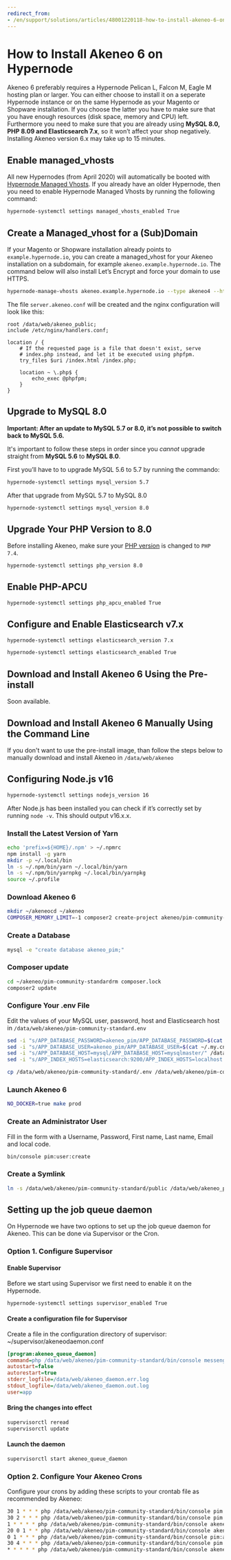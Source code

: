 ```yaml
---
redirect_from:
- /en/support/solutions/articles/48001220118-how-to-install-akeneo-6-on-hypernode/
---
```


<!-- source: https://support.hypernode.com/en/support/solutions/articles/48001220118-how-to-install-akeneo-6-on-hypernode/ -->

# How to Install Akeneo 6 on Hypernode

Akeneo 6 preferably requires a Hypernode Pelican L, Falcon M, Eagle M hosting plan or larger. You can either choose to install it on a seperate Hypernode instance or on the same Hypernode as your Magento or Shopware installation. If you choose the latter you have to make sure that you have enough resources (disk space, memory and CPU) left. Furthermore you need to make sure that you are already using **MySQL 8.0, PHP 8.09 and Elasticsearch 7.x**, so it won’t affect your shop negatively. Installing Akeneo version 6.x may take up to 15 minutes.

## Enable managed_vhosts

All new Hypernodes (from April 2020) will automatically be booted with [Hypernode Managed Vhosts](https://support.hypernode.com/en/hypernode/nginx/hypernode-managed-vhosts). If you already have an older Hypernode, then you need to enable Hypernode Managed Vhosts by running the following command:

```bash
hypernode-systemctl settings managed_vhosts_enabled True
```

## Create a Managed_vhost for a (Sub)Domain

If your Magento or Shopware installation already points to `example.hypernode.io`, you can create a managed_vhost for your Akeneo installation on a subdomain, for example `akeneo.example.hypernode.io`. The command below will also install Let’s Encrypt and force your domain to use HTTPS.

```bash
hypernode-manage-vhosts akeneo.example.hypernode.io --type akeneo4 --https --force-https
```

The file `server.akeneo.conf` will be created and the nginx configuration will look like this:

```nginx
root /data/web/akeneo_public;
include /etc/nginx/handlers.conf;

location / {
    # If the requested page is a file that doesn't exist, serve
    # index.php instead, and let it be executed using phpfpm.
    try_files $uri /index.html /index.php;

    location ~ \.php$ {
        echo_exec @phpfpm;
    }
}
```

## Upgrade to MySQL 8.0

**Important: After an update to MySQL 5.7 or 8.0, it’s not possible to switch back to MySQL 5.6.**

It's important to follow these steps in order since you *cannot* upgrade straight from **MySQL 5.6** to **MySQL 8.0**.

First you’ll have to to upgrade MySQL 5.6 to 5.7 by running the commando:

```bash
hypernode-systemctl settings mysql_version 5.7
```

After that upgrade from MySQL 5.7 to MySQL 8.0

```bash
hypernode-systemctl settings mysql_version 8.0
```

## Upgrade Your PHP Version to 8.0

Before installing Akeneo, make sure your [PHP version](https://support.hypernode.com/knowledgebase/php-versions-magento-shop-hypernode/#How_to_change_a_PHP_version_on_Hypernode) is changed to `PHP 7.4`.

```bash
hypernode-systemctl settings php_version 8.0
```

## Enable PHP-APCU

```bash
hypernode-systemctl settings php_apcu_enabled True
```

## Configure and Enable Elasticsearch v7.x

```bash
hypernode-systemctl settings elasticsearch_version 7.x
```

```bash
hypernode-systemctl settings elasticsearch_enabled True
```

## Download and Install Akeneo 6 Using the Pre-install

Soon available.

## Download and Install Akeneo 6 Manually Using the Command Line

If you don't want to use the pre-install image, than follow the steps below to manually download and install Akeneo in `/data/web/akeneo`

## Configuring Node.js v16

```bash
hypernode-systemctl settings nodejs_version 16
```

After Node.js has been installed you can check if it’s correctly set by running `node -v`. This should output v16.x.x.

### Install the Latest Version of Yarn

```bash
echo 'prefix=${HOME}/.npm' > ~/.npmrc
npm install -g yarn
mkdir -p ~/.local/bin
ln -s ~/.npm/bin/yarn ~/.local/bin/yarn
ln -s ~/.npm/bin/yarnpkg ~/.local/bin/yarnpkg
source ~/.profile
```

### Download Akeneo 6

```bash
mkdir ~/akeneocd ~/akeneo
COMPOSER_MEMORY_LIMIT=-1 composer2 create-project akeneo/pim-community-standard

```

### Create a Database

```bash
mysql -e "create database akeneo_pim;"
```

### Composer update

```bash
cd ~/akeneo/pim-community-standardrm composer.lock
composer2 update
```

### Configure Your .env File

Edit the values of your MySQL user, password, host and Elasticsearch host in `/data/web/akeneo/pim-community-standard.env`

```bash
sed -i "s/APP_DATABASE_PASSWORD=akeneo_pim/APP_DATABASE_PASSWORD=$(cat ~/.my.cnf | grep password | awk '{print$NF}')/" /data/web/akeneo/pim-community-standard/.env
sed -i "s/APP_DATABASE_USER=akeneo_pim/APP_DATABASE_USER=$(cat ~/.my.cnf | grep user | awk '{print$NF}')/" /data/web/akeneo/pim-community-standard/.env
sed -i "s/APP_DATABASE_HOST=mysql/APP_DATABASE_HOST=mysqlmaster/" /data/web/akeneo/pim-community-standard/.env
sed -i "s/APP_INDEX_HOSTS=elasticsearch:9200/APP_INDEX_HOSTS=localhost:9200/" /data/web/akeneo/pim-community-standard/.env

cp /data/web/akeneo/pim-community-standard/.env /data/web/akeneo/pim-community-standard/.env.local
```

### Launch Akeneo 6

```bash
NO_DOCKER=true make prod
```

### Create an Administrator User

Fill in the form with a Username, Password, First name, Last name, Email and local code.

```bash
bin/console pim:user:create
```

### Create a Symlink

```bash
ln -s /data/web/akeneo/pim-community-standard/public /data/web/akeneo_public
```

## Setting up the job queue daemon

On Hypernode we have two options to set up the job queue daemon for Akeneo. This can be done via Supervisor or the Cron.

### Option 1. Configure Supervisor

#### Enable Supervisor

Before we start using Supervisor we first need to enable it on the Hypernode.

```bash
hypernode-systemctl settings supervisor_enabled True

```

#### Create a configuration file for Supervisor

Create a file in the configuration directory of supervisor: ~/supervisor/akeneodaemon.conf

```ini
[program:akeneo_queue_daemon]
command=php /data/web/akeneo/pim-community-standard/bin/console messenger:consume ui_job import_export_job data_maintenance_job --env=prod
autostart=false
autorestart=true
stderr_logfile=/data/web/akeneo_daemon.err.log
stdout_logfile=/data/web/akeneo_daemon.out.log
user=app
```

#### Bring the changes into effect

```bash
supervisorctl reread
supervisorctl update
```

#### Launch the daemon

```bash
supervisorctl start akeneo_queue_daemon
```

### Option 2. Configure Your Akeneo Crons

Configure your crons by adding these scripts to your crontab file as recommended by Akeneo:

```bash
30 1 * * * php /data/web/akeneo/pim-community-standard/bin/console pim:versioning:refresh
30 2 * * * php /data/web/akeneo/pim-community-standard/bin/console pim:versioning:purge –more-than-days 90
1 * * * * php /data/web/akeneo/pim-community-standard/bin/console akeneo:connectivity-audit:update-data
20 0 1 * * php /data/web/akeneo/pim-community-standard/bin/console akeneo:batch:purge-job-execution
0 1 * * * php /data/web/akeneo/pim-community-standard/bin/console pim:asset:send-expiration-notification
30 4 * * * php /data/web/akeneo/pim-community-standard/bin/console pim:volume:aggregate
* * * * * php /data/web/akeneo/pim-community-standard/bin/console akeneo:batch:job-queue-consumer-daemon
```
